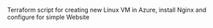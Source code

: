 Terraform script for creating new Linux VM in Azure, install Nginx and configure for simple Website
